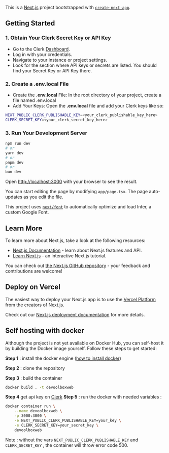 This is a [Next.js](https://nextjs.org/) project bootstrapped with [`create-next-app`](https://github.com/vercel/next.js/tree/canary/packages/create-next-app).

## Getting Started

### 1. Obtain Your Clerk Secret Key or API Key 

- Go to the Clerk [Dashboard](https://dashboard.clerk.com/sign-in).
- Log in with your credentials.
- Navigate to your instance or project settings.
- Look for the section where API keys or secrets are listed. You should find your Secret Key or API Key there.

### 2. Create a .env.local File

- Create the **.env.local** File: In the root directory of your project, create a file named .env.local
- Add Your Keys: Open the **.env.local** file and add your Clerk keys like so:

```bash
NEXT_PUBLIC_CLERK_PUBLISHABLE_KEY=<your_clerk_publishable_key_here>
CLERK_SECRET_KEY=<your_clerk_secret_key_here>
```
### 3. Run Your Development Server

```bash
npm run dev
# or
yarn dev
# or
pnpm dev
# or
bun dev
```

Open [http://localhost:3000](http://localhost:3000) with your browser to see the result.

You can start editing the page by modifying `app/page.tsx`. The page auto-updates as you edit the file.

This project uses [`next/font`](https://nextjs.org/docs/basic-features/font-optimization) to automatically optimize and load Inter, a custom Google Font.

## Learn More

To learn more about Next.js, take a look at the following resources:

- [Next.js Documentation](https://nextjs.org/docs) - learn about Next.js features and API.
- [Learn Next.js](https://nextjs.org/learn) - an interactive Next.js tutorial.

You can check out [the Next.js GitHub repository](https://github.com/vercel/next.js/) - your feedback and contributions are welcome!

## Deploy on Vercel

The easiest way to deploy your Next.js app is to use the [Vercel Platform](https://vercel.com/new?utm_medium=default-template&filter=next.js&utm_source=create-next-app&utm_campaign=create-next-app-readme) from the creators of Next.js.

Check out our [Next.js deployment documentation](https://nextjs.org/docs/deployment) for more details.

## Self hosting with docker

Although the project is not yet available on Docker Hub, you can self-host it by building the Docker image yourself. Follow these steps to get started:

**Step 1** : install the docker engine ([how to install docker](https://docs.docker.com/engine/install/))

**Step 2** : clone the repository 

**Step 3** : build the container

```bash
docker build . -t devoolboxweb
```
**Step 4** get api key on [Clerk](https://dashboard.clerk.com/sign-in)
**Step 5** : run the docker with needed variables : 

```bash
docker container run \
    --name devoolboxweb \
    -p 3000:3000 \
    -e NEXT_PUBLIC_CLERK_PUBLISHABLE_KEY=your_key \
    -e CLERK_SECRET_KEY=your_secret_key \
    devoolboxweb
```

Note : without the vars `NEXT_PUBLIC_CLERK_PUBLISHABLE_KEY` and `CLERK_SECRET_KEY` , the container will throw error code 500.